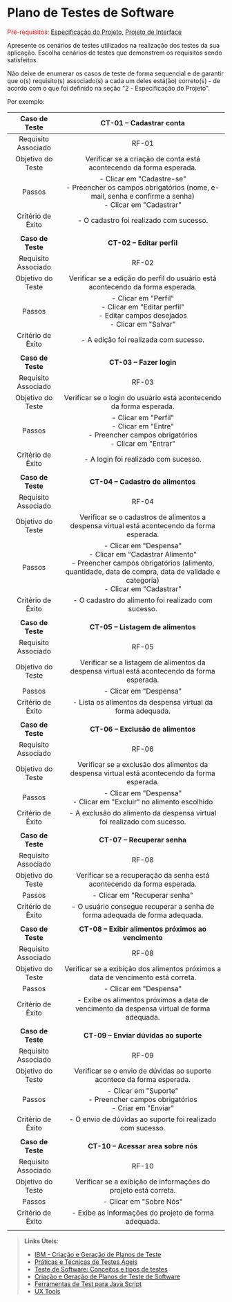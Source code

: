 # Plano de Testes de Software

<span style="color:red">Pré-requisitos: <a href="2-Especificação do Projeto.md"> Especificação do Projeto</a></span>, <a href="3-Projeto de Interface.md"> Projeto de Interface</a>

Apresente os cenários de testes utilizados na realização dos testes da sua aplicação. Escolha cenários de testes que demonstrem os requisitos sendo satisfeitos.

Não deixe de enumerar os casos de teste de forma sequencial e de garantir que o(s) requisito(s) associado(s) a cada um deles está(ão) correto(s) - de acordo com o que foi definido na seção "2 - Especificação do Projeto". 

Por exemplo:
 
| **Caso de Teste** 	| **CT-01 – Cadastrar conta** 	|
|:---:	|:---:	|
|	Requisito Associado 	| RF-01 |
| Objetivo do Teste 	| Verificar se a criação de conta está acontecendo da forma esperada. |
| Passos 	| - Clicar em "Cadastre-se" <br> - Preencher os campos obrigatórios (nome, e-mail, senha e confirme a senha) <br> - Clicar em "Cadastrar" |
|Critério de Êxito | - O cadastro foi realizado com sucesso. |
|  	|  	|
| **Caso de Teste** 	| **CT-02 – Editar perfil** 	|
|	Requisito Associado 	| RF-02 |
| Objetivo do Teste 	| Verificar se a edição do perfil do usuário está acontecendo da forma esperada. |
| Passos 	| - Clicar em "Perfil" <br> - Clicar em "Editar perfil" <br> - Editar campos desejados <br> - Clicar em "Salvar" |
|Critério de Êxito | - A edição foi realizada com sucesso. |
|  	|  	|
| **Caso de Teste** 	| **CT-03 – Fazer login** 	|
|	Requisito Associado 	| RF-03 |
| Objetivo do Teste 	| Verificar se o login do usuário está acontecendo da forma esperada. |
| Passos 	| - Clicar em "Perfil" <br> - Clicar em "Entre" <br> - Preencher campos obrigatórios <br> - Clicar em "Entrar" |
|Critério de Êxito | - A login foi realizado com sucesso. |
|  	|  	|
| **Caso de Teste** 	| **CT-04 – Cadastro de alimentos** 	|
|	Requisito Associado 	| RF-04 |
| Objetivo do Teste 	| Verificar se o cadastros de alimentos a despensa virtual está acontecendo da forma esperada. |
| Passos 	| - Clicar em "Despensa" <br> - Clicar em "Cadastrar Alimento" <br> - Preencher campos obrigatórios (alimento, quantidade, data de compra, data de validade e categoria) <br> - Clicar em "Cadastrar" |
|Critério de Êxito | - O cadastro do alimento foi realizado com sucesso. |
|  	|  	|
| **Caso de Teste** 	| **CT-05 – Listagem de alimentos** 	|
|	Requisito Associado 	| RF-05 |
| Objetivo do Teste 	| Verificar se a listagem de alimentos da despensa virtual está acontecendo da forma esperada. |
| Passos 	| - Clicar em "Despensa" <br> |
|Critério de Êxito | - Lista os alimentos da despensa virtual da forma adequada. |
|  	|  	|
| **Caso de Teste** 	| **CT-06 – Exclusão de alimentos** 	|
|	Requisito Associado 	| RF-06 |
| Objetivo do Teste 	| Verificar se a exclusão dos alimentos da despensa virtual está acontecendo da forma esperada. |
| Passos 	| - Clicar em "Despensa" <br> - Clicar em "Excluir" no alimento escolhido <br> |
|Critério de Êxito | - A exclusão do alimento da despensa virtual foi realizado com sucesso. |
|  	|  	|
| **Caso de Teste** 	| **CT-07 – Recuperar senha** 	|
|	Requisito Associado 	| RF-08 |
| Objetivo do Teste 	| Verificar se a recuperação da senha está acontecendo da forma esperada. |
| Passos 	| - Clicar em "Recuperar senha" <br> |
|Critério de Êxito | - O usuário consegue recuperar a senha de forma adequada de forma adequada. |
|  	|  	|
| **Caso de Teste** 	| **CT-08 – Exibir alimentos próximos ao vencimento** 	|
|	Requisito Associado 	| RF-08 |
| Objetivo do Teste 	| Verificar se a exibição dos alimentos próximos a data de vencimento está correta. |
| Passos 	| - Clicar em "Despensa" <br> |
|Critério de Êxito | - Exibe os alimentos próximos a data de vencimento da despensa virtual de forma adequada. |
|  	|  	|
| **Caso de Teste** 	| **CT-09 – Enviar dúvidas ao suporte** 	|
|	Requisito Associado 	| RF-09 |
| Objetivo do Teste 	| Verificar se o envio de dúvidas ao suporte acontece da forma esperada. |
| Passos 	| - Clicar em "Suporte" <br> - Preencher campos obrigatórios <br> - Criar em "Enviar" <br> |
|Critério de Êxito | - O envio de dúvidas ao suporte foi realizado com sucesso. |
|  	|  	|
| **Caso de Teste** 	| **CT-10 – Acessar area sobre nós** 	|
|	Requisito Associado 	| RF-10 |
| Objetivo do Teste 	| Verificar se a exibição de informações do projeto está correta. |
| Passos 	| - Clicar em "Sobre Nós" <br> |
|Critério de Êxito | - Exibe as informações do projeto de forma adequada. |
|  	|  	|
 
> **Links Úteis**:
> - [IBM - Criação e Geração de Planos de Teste](https://www.ibm.com/developerworks/br/local/rational/criacao_geracao_planos_testes_software/index.html)
> - [Práticas e Técnicas de Testes Ágeis](http://assiste.serpro.gov.br/serproagil/Apresenta/slides.pdf)
> -  [Teste de Software: Conceitos e tipos de testes](https://blog.onedaytesting.com.br/teste-de-software/)
> - [Criação e Geração de Planos de Teste de Software](https://www.ibm.com/developerworks/br/local/rational/criacao_geracao_planos_testes_software/index.html)
> - [Ferramentas de Test para Java Script](https://geekflare.com/javascript-unit-testing/)
> - [UX Tools](https://uxdesign.cc/ux-user-research-and-user-testing-tools-2d339d379dc7)

